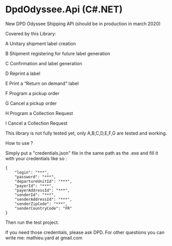 # DpdOdyssee.Api (C#.NET)
New DPD Odyssee Shipping API (should be in production in march 2020)

Covered by this Library: 

A Unitary shipment label creation

B Shipment registering for future label generation

C Confirmation and label generation

D Reprint a label

E Print a “Return on demand” label


F Program a pickup order

G Cancel a pickup order 


H Program a Collection Request

I Cancel a Collection Request

This library is not fully tested yet, only A,B,C,D,E,F,G are tested and working. 

How to use ?

Simply put a "credentials.json" file in the same path as the .exe and fill it with your credentials like so :

```
{
	"login": "***",
	"password": "***",
	"departureUnitId": "***",
	"payerId": "***",
	"payerAddressId": "***",
	"senderId": "***",
	"senderAddressId": "***",
	"senderZipCode": "***",
	"senderCountryCode": "FR"
}

```
Then run the test project.

If you need those credentials, please ask DPD. 
For other questions you can write me: mathieu.yard at gmail.com
